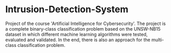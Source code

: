 # Intrusion-Detection-System
Project of the course 'Artificial Intelligence for Cybersecurity'. The project is a complete binary-class classification problem based on the UNSW-NB15 dataset 
in which different machine learning algorithms were tested, evaluated and validated. In the end, there is also an approach for the multi-class classification problem. 


